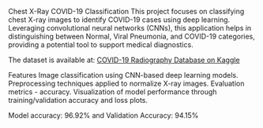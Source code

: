 Chest X-Ray COVID-19 Classification
This project focuses on classifying chest X-ray images to identify COVID-19 cases using deep learning. Leveraging convolutional neural networks (CNNs), this application helps in distinguishing between Normal, Viral Pneumonia, and COVID-19 categories, providing a potential tool to support medical diagnostics.

The dataset is available at: [COVID-19 Radiography Database on Kaggle](https://github.com/brainmentorsblogs/data_science/blob/main/CovidCNN_XrayClassification.ipynb)

Features
Image classification using CNN-based deep learning models.
Preprocessing techniques applied to normalize X-ray images.
Evaluation metrics - accuracy.
Visualization of model performance through training/validation accuracy and loss plots.

Model accuracy: 96.92% and Validation Accuracy: 94.15%
